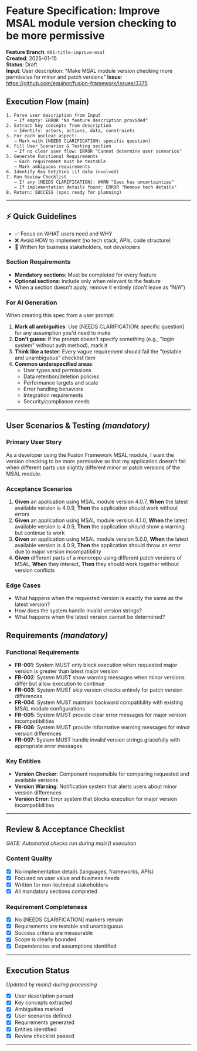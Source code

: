# Feature Specification: Improve MSAL module version checking to be more permissive

**Feature Branch**: `001-title-improve-msal`  
**Created**: 2025-01-15  
**Status**: Draft  
**Input**: User description: "Make MSAL module version checking more permissive for minor and patch versions"
**Issue**: https://github.com/equinor/fusion-framework/issues/3375

## Execution Flow (main)
```
1. Parse user description from Input
   → If empty: ERROR "No feature description provided"
2. Extract key concepts from description
   → Identify: actors, actions, data, constraints
3. For each unclear aspect:
   → Mark with [NEEDS CLARIFICATION: specific question]
4. Fill User Scenarios & Testing section
   → If no clear user flow: ERROR "Cannot determine user scenarios"
5. Generate Functional Requirements
   → Each requirement must be testable
   → Mark ambiguous requirements
6. Identify Key Entities (if data involved)
7. Run Review Checklist
   → If any [NEEDS CLARIFICATION]: WARN "Spec has uncertainties"
   → If implementation details found: ERROR "Remove tech details"
8. Return: SUCCESS (spec ready for planning)
```

---

## ⚡ Quick Guidelines
- ✅ Focus on WHAT users need and WHY
- ❌ Avoid HOW to implement (no tech stack, APIs, code structure)
- 👥 Written for business stakeholders, not developers

### Section Requirements
- **Mandatory sections**: Must be completed for every feature
- **Optional sections**: Include only when relevant to the feature
- When a section doesn't apply, remove it entirely (don't leave as "N/A")

### For AI Generation
When creating this spec from a user prompt:
1. **Mark all ambiguities**: Use [NEEDS CLARIFICATION: specific question] for any assumption you'd need to make
2. **Don't guess**: If the prompt doesn't specify something (e.g., "login system" without auth method), mark it
3. **Think like a tester**: Every vague requirement should fail the "testable and unambiguous" checklist item
4. **Common underspecified areas**:
   - User types and permissions
   - Data retention/deletion policies  
   - Performance targets and scale
   - Error handling behaviors
   - Integration requirements
   - Security/compliance needs

---

## User Scenarios & Testing *(mandatory)*

### Primary User Story
As a developer using the Fusion Framework MSAL module, I want the version checking to be more permissive so that my application doesn't fail when different parts use slightly different minor or patch versions of the MSAL module.

### Acceptance Scenarios
1. **Given** an application using MSAL module version 4.0.7, **When** the latest available version is 4.0.9, **Then** the application should work without errors
2. **Given** an application using MSAL module version 4.1.0, **When** the latest available version is 4.0.9, **Then** the application should show a warning but continue to work
3. **Given** an application using MSAL module version 5.0.0, **When** the latest available version is 4.0.9, **Then** the application should throw an error due to major version incompatibility
4. **Given** different parts of a monorepo using different patch versions of MSAL, **When** they interact, **Then** they should work together without version conflicts

### Edge Cases
- What happens when the requested version is exactly the same as the latest version?
- How does the system handle invalid version strings?
- What happens when the latest version cannot be determined?

## Requirements *(mandatory)*

### Functional Requirements
- **FR-001**: System MUST only block execution when requested major version is greater than latest major version
- **FR-002**: System MUST show warning messages when minor versions differ but allow execution to continue
- **FR-003**: System MUST skip version checks entirely for patch version differences
- **FR-004**: System MUST maintain backward compatibility with existing MSAL module configurations
- **FR-005**: System MUST provide clear error messages for major version incompatibilities
- **FR-006**: System MUST provide informative warning messages for minor version differences
- **FR-007**: System MUST handle invalid version strings gracefully with appropriate error messages

### Key Entities
- **Version Checker**: Component responsible for comparing requested and available versions
- **Version Warning**: Notification system that alerts users about minor version differences
- **Version Error**: Error system that blocks execution for major version incompatibilities

---

## Review & Acceptance Checklist
*GATE: Automated checks run during main() execution*

### Content Quality
- [x] No implementation details (languages, frameworks, APIs)
- [x] Focused on user value and business needs
- [x] Written for non-technical stakeholders
- [x] All mandatory sections completed

### Requirement Completeness
- [x] No [NEEDS CLARIFICATION] markers remain
- [x] Requirements are testable and unambiguous  
- [x] Success criteria are measurable
- [x] Scope is clearly bounded
- [x] Dependencies and assumptions identified

---

## Execution Status
*Updated by main() during processing*

- [x] User description parsed
- [x] Key concepts extracted
- [x] Ambiguities marked
- [x] User scenarios defined
- [x] Requirements generated
- [x] Entities identified
- [x] Review checklist passed

---